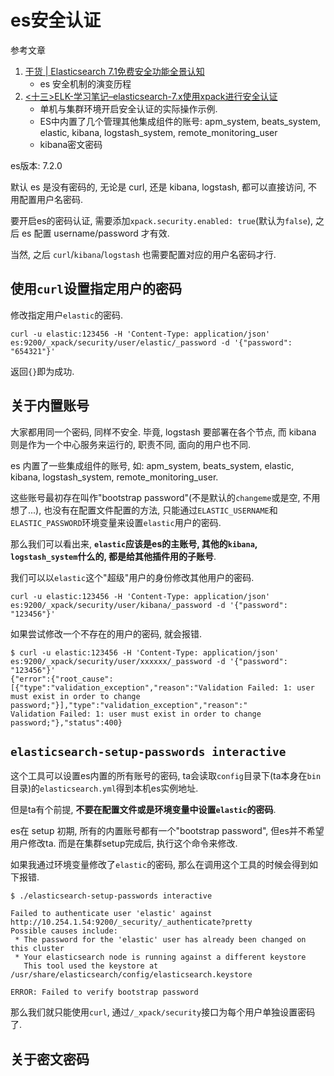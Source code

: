 # es安全认证

参考文章

1. [干货 | Elasticsearch 7.1免费安全功能全景认知](https://blog.csdn.net/laoyang360/article/details/90554761)
    - es 安全机制的演变历程
2. [<十三>ELK-学习笔记–elasticsearch-7.x使用xpack进行安全认证](http://www.eryajf.net/3500.html)
    - 单机与集群环境开启安全认证的实际操作示例.
    - ES中内置了几个管理其他集成组件的账号: apm_system, beats_system, elastic, kibana, logstash_system, remote_monitoring_user
    - kibana密文密码

es版本: 7.2.0

默认 es 是没有密码的, 无论是 curl, 还是 kibana, logstash, 都可以直接访问, 不用配置用户名密码.

要开启es的密码认证, 需要添加`xpack.security.enabled: true`(默认为`false`), 之后 es 配置 username/password 才有效.

当然, 之后 `curl`/`kibana`/`logstash` 也需要配置对应的用户名密码才行.

## 使用`curl`设置指定用户的密码

修改指定用户`elastic`的密码.

```
curl -u elastic:123456 -H 'Content-Type: application/json' es:9200/_xpack/security/user/elastic/_password -d '{"password": "654321"}'
```

返回`{}`即为成功.

## 关于内置账号

大家都用同一个密码, 同样不安全. 毕竟, logstash 要部署在各个节点, 而 kibana 则是作为一个中心服务来运行的, 职责不同, 面向的用户也不同.

es 内置了一些集成组件的账号, 如: apm_system, beats_system, elastic, kibana, logstash_system, remote_monitoring_user. 

这些账号最初存在叫作"bootstrap password"(不是默认的`changeme`或是空, 不用想了...), 也没有在配置文件配置的方法, 只能通过`ELASTIC_USERNAME`和`ELASTIC_PASSWORD`环境变量来设置`elastic`用户的密码. 

那么我们可以看出来, **`elastic`应该是es的主账号, 其他的`kibana`, `logstash_system`什么的, 都是给其他插件用的子账号**.

我们可以以`elastic`这个"超级"用户的身份修改其他用户的密码.

```
curl -u elastic:123456 -H 'Content-Type: application/json' es:9200/_xpack/security/user/kibana/_password -d '{"password": "123456"}'
```

如果尝试修改一个不存在的用户的密码, 就会报错.

```console
$ curl -u elastic:123456 -H 'Content-Type: application/json' es:9200/_xpack/security/user/xxxxxx/_password -d '{"password": "123456"}'
{"error":{"root_cause":[{"type":"validation_exception","reason":"Validation Failed: 1: user must exist in order to change password;"}],"type":"validation_exception","reason":"
Validation Failed: 1: user must exist in order to change password;"},"status":400}
```

## `elasticsearch-setup-passwords interactive`

这个工具可以设置es内置的所有账号的密码, ta会读取`config`目录下(ta本身在`bin`目录)的`elasticsearch.yml`得到本机es实例地址.

但是ta有个前提, **不要在配置文件或是环境变量中设置`elastic`的密码**.

es在 setup 初期, 所有的内置账号都有一个"bootstrap password", 但es并不希望用户修改ta. 而是在集群setup完成后, 执行这个命令来修改.

如果我通过环境变量修改了`elastic`的密码, 那么在调用这个工具的时候会得到如下报错.

```console
$ ./elasticsearch-setup-passwords interactive

Failed to authenticate user 'elastic' against http://10.254.1.54:9200/_security/_authenticate?pretty
Possible causes include:
 * The password for the 'elastic' user has already been changed on this cluster
 * Your elasticsearch node is running against a different keystore
   This tool used the keystore at /usr/share/elasticsearch/config/elasticsearch.keystore

ERROR: Failed to verify bootstrap password
```

那么我们就只能使用`curl`, 通过`/_xpack/security`接口为每个用户单独设置密码了.

## 关于密文密码



